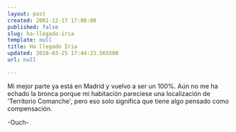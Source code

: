 ```yaml
---
layout: post
created: 2001-12-17 17:00:00
published: false
slug: ha-llegado-iria
template: null
title: Ha llegado Iria
updated: 2010-03-25 17:44:23.565508
url: null

---
```


Mi mejor parte ya está en Madrid y vuelvo a ser un 100%. Aún no me ha echado la bronca porque mi habitación pareciese una localización de  'Territorio Comanche', pero eso solo significa que tiene algo pensado como compensación.

-Ouch-



